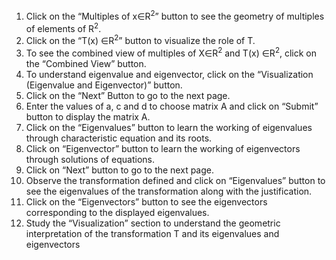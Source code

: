 1.	Click on the “Multiples of x∈R<sup>2</sup>” button to see the geometry of multiples of elements of R<sup>2</sup>.
2.	Click on the “T(x) ∈R<sup>2</sup>” button to visualize the role of T.
3.	To see the combined view of multiples of X∈R<sup>2</sup> and T(x) ∈R<sup>2</sup>, click on the “Combined View” button.
4.	To understand eigenvalue and eigenvector, click on the “Visualization (Eigenvalue and Eigenvector)” button.
5.	Click on the “Next” Button to go to the next page.
6.	Enter the values of a, c and d to choose matrix A and click on “Submit” button to display the matrix A.
7.	Click on the “Eigenvalues” button to learn the working of eigenvalues through characteristic equation and its roots.
8.	Click on “Eigenvector” button to learn the working  of eigenvectors through solutions of equations.
9.	Click on “Next” button to go to the next page.
10.	Observe the transformation defined and click on “Eigenvalues” button to see the eigenvalues of the transformation along with the justification.
11.	Click on the “Eigenvectors” button to see the eigenvectors corresponding to the displayed eigenvalues.
12.	Study the “Visualization” section to understand the geometric interpretation of the transformation T and its eigenvalues and eigenvectors
